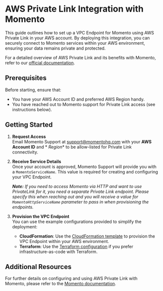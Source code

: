 # AWS Private Link Integration with Momento

This guide outlines how to set up a VPC Endpoint for Momento using AWS Private Link in your AWS account. By deploying
this integration, you can securely connect to Momento services within your AWS environment, ensuring your data remains
private and protected.

For a detailed overview of AWS Private Link and its benefits with Momento, refer to
our [official documentation](https://docs.momentohq.com/platform/connectivity/private-link).

## Prerequisites

Before starting, ensure that:

- You have your AWS Account ID and preferred AWS Region handy.
- You have reached out to Momento support for Private Link access (see instructions below).

## Getting Started

1. **Request Access**  
   Email Momento Support at [support@momentohq.com](mailto:support@momentohq.com) with your **AWS Account ID** and *
   *Region** to be allow-listed for Private Link connectivity.

2. **Receive Service Details**  
   Once your account is approved, Momento Support will provide you with a `MomentoServiceName`. This value is required
   for creating and configuring your VPC Endpoint.

   ***Note:** If you need to access Momento via HTTP and want to use PrivateLink for it, you need a separate Private Link endpoint. Please specify this when reaching out and you will receive a value for `MomentoHttpServiceName` parameter to pass in when provisioning the endpoints.*

4. **Provision the VPC Endpoint**  
   You can use the example configurations provided to simplify the deployment:
    - **CloudFormation**: Use the [CloudFormation template](./template.yaml) to provision the VPC Endpoint within your
      AWS environment.
    - **Terraform**: Use the [Terraform configuration](./main.tf) if you prefer infrastructure-as-code with Terraform.

## Additional Resources

For further details on configuring and using AWS Private Link with Momento, please refer to
the [Momento documentation](https://docs.momentohq.com/cache/learn/security/private-link).
